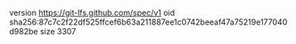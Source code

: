 version https://git-lfs.github.com/spec/v1
oid sha256:87c7c2f22df525ffcef6b63a211887ee1c0742beeaf47a75219e177040d982be
size 3307
